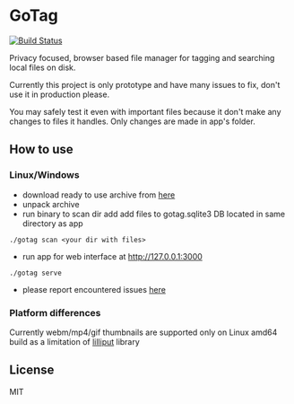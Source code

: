 # GoTag
[![Build Status](https://travis-ci.org/SystemZ/gotag.svg?branch=master)](https://travis-ci.org/SystemZ/gotag)

Privacy focused, browser based file manager for tagging and searching local files on disk.

Currently this project is only prototype and have many issues to fix, don't use it in production please.

You may safely test it even with important files because it don't make any changes to files it handles.
Only changes are made in app's folder.

## How to use

### Linux/Windows

- download ready to use archive from [here](https://github.com/SystemZ/gotag/releases)
- unpack archive
- run binary to scan dir add add files to gotag.sqlite3 DB located in same directory as app
```
./gotag scan <your dir with files>
```
- run app for web interface at http://127.0.0.1:3000
```
./gotag serve
```
- please report encountered issues [here](https://github.com/SystemZ/gotag/issues)

### Platform differences

Currently webm/mp4/gif thumbnails are supported only on Linux amd64 build as a limitation of [lilliput](https://github.com/discordapp/lilliput) library

## License

MIT